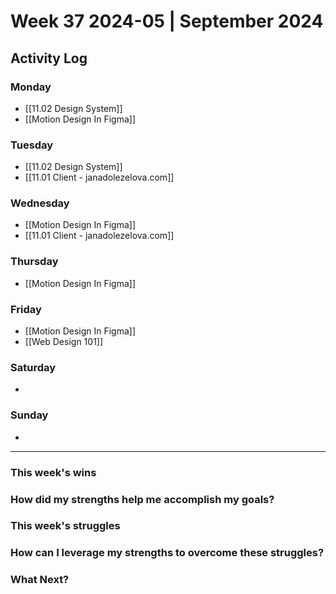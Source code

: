 # Week 37 2024-05 | September 2024


## Activity Log

### Monday
- [[11.02 Design System]]
- [[Motion Design In Figma]]

### Tuesday
- [[11.02 Design System]]
- [[11.01 Client - janadolezelova.com]]

### Wednesday
- [[Motion Design In Figma]]
- [[11.01 Client - janadolezelova.com]]

### Thursday
- [[Motion Design In Figma]]

### Friday
- [[Motion Design In Figma]]
- [[Web Design 101]]

### Saturday
- 

### Sunday
- 



---

### This week's wins


### How did my strengths help me accomplish my goals?



### This week's struggles



### How can I leverage my strengths to overcome these struggles?



### What Next?